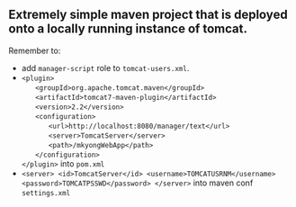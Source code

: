 ## Extremely simple maven project that is deployed onto a locally running instance of tomcat.

Remember to:
- add `manager-script` role to `tomcat-users.xml`.
- `<plugin> `<br />
&nbsp;&nbsp;&nbsp;&nbsp;&nbsp;&nbsp;`<groupId>org.apache.tomcat.maven</groupId> `<br />
&nbsp;&nbsp;&nbsp;&nbsp;&nbsp;&nbsp;`<artifactId>tomcat7-maven-plugin</artifactId> `<br />
&nbsp;&nbsp;&nbsp;&nbsp;&nbsp;&nbsp;`<version>2.2</version> `<br />
&nbsp;&nbsp;&nbsp;&nbsp;&nbsp;&nbsp;`<configuration> `<br /> 
&nbsp;&nbsp;&nbsp;&nbsp;&nbsp;&nbsp;&nbsp;&nbsp;&nbsp;&nbsp;&nbsp;&nbsp;`<url>http://localhost:8080/manager/text</url> `<br />
&nbsp;&nbsp;&nbsp;&nbsp;&nbsp;&nbsp;&nbsp;&nbsp;&nbsp;&nbsp;&nbsp;&nbsp;`<server>TomcatServer</server> `<br />
&nbsp;&nbsp;&nbsp;&nbsp;&nbsp;&nbsp;&nbsp;&nbsp;&nbsp;&nbsp;&nbsp;&nbsp;`<path>/mkyongWebApp</path> `<br />
&nbsp;&nbsp;&nbsp;&nbsp;&nbsp;&nbsp;`</configuration> `<br />
  `</plugin>` into `pom.xml`
- `<server>
	<id>TomcatServer</id>
	<username>TOMCATUSRNM</username>
	<password>TOMCATPSSWD</password>
   </server>` into maven conf `settings.xml`
